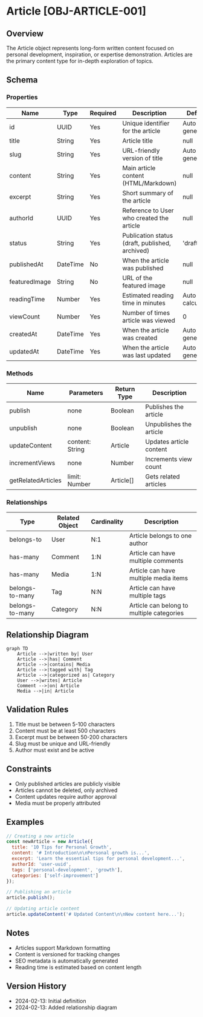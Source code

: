 # Article [OBJ-ARTICLE-001]

## Overview
The Article object represents long-form written content focused on personal development, inspiration, or expertise demonstration. Articles are the primary content type for in-depth exploration of topics.

## Schema

### Properties
| Name | Type | Required | Description | Default |
|------|------|----------|-------------|---------|
| id | UUID | Yes | Unique identifier for the article | Auto-generated |
| title | String | Yes | Article title | null |
| slug | String | Yes | URL-friendly version of title | Auto-generated |
| content | String | Yes | Main article content (HTML/Markdown) | null |
| excerpt | String | Yes | Short summary of the article | null |
| authorId | UUID | Yes | Reference to User who created the article | null |
| status | String | Yes | Publication status (draft, published, archived) | 'draft' |
| publishedAt | DateTime | No | When the article was published | null |
| featuredImage | String | No | URL of the featured image | null |
| readingTime | Number | Yes | Estimated reading time in minutes | Auto-calculated |
| viewCount | Number | Yes | Number of times article was viewed | 0 |
| createdAt | DateTime | Yes | When the article was created | Auto-generated |
| updatedAt | DateTime | Yes | When the article was last updated | Auto-generated |

### Methods
| Name | Parameters | Return Type | Description |
|------|------------|-------------|-------------|
| publish | none | Boolean | Publishes the article |
| unpublish | none | Boolean | Unpublishes the article |
| updateContent | content: String | Article | Updates article content |
| incrementViews | none | Number | Increments view count |
| getRelatedArticles | limit: Number | Article[] | Gets related articles |

### Relationships
| Type | Related Object | Cardinality | Description |
|------|----------------|--------------|-------------|
| belongs-to | User | N:1 | Article belongs to one author |
| has-many | Comment | 1:N | Article can have multiple comments |
| has-many | Media | 1:N | Article can have multiple media items |
| belongs-to-many | Tag | N:N | Article can have multiple tags |
| belongs-to-many | Category | N:N | Article can belong to multiple categories |

## Relationship Diagram
```mermaid
graph TD
    Article -->|written by| User
    Article -->|has| Comment
    Article -->|contains| Media
    Article -->|tagged with| Tag
    Article -->|categorized as| Category
    User -->|writes| Article
    Comment -->|on| Article
    Media -->|in| Article
```

## Validation Rules
1. Title must be between 5-100 characters
2. Content must be at least 500 characters
3. Excerpt must be between 50-200 characters
4. Slug must be unique and URL-friendly
5. Author must exist and be active

## Constraints
- Only published articles are publicly visible
- Articles cannot be deleted, only archived
- Content updates require author approval
- Media must be properly attributed

## Examples
```javascript
// Creating a new article
const newArticle = new Article({
  title: '10 Tips for Personal Growth',
  content: '# Introduction\n\nPersonal growth is...',
  excerpt: 'Learn the essential tips for personal development...',
  authorId: 'user-uuid',
  tags: ['personal-development', 'growth'],
  categories: ['self-improvement']
});

// Publishing an article
article.publish();

// Updating article content
article.updateContent('# Updated Content\n\nNew content here...');
```

## Notes
- Articles support Markdown formatting
- Content is versioned for tracking changes
- SEO metadata is automatically generated
- Reading time is estimated based on content length

## Version History
- 2024-02-13: Initial definition
- 2024-02-13: Added relationship diagram 
